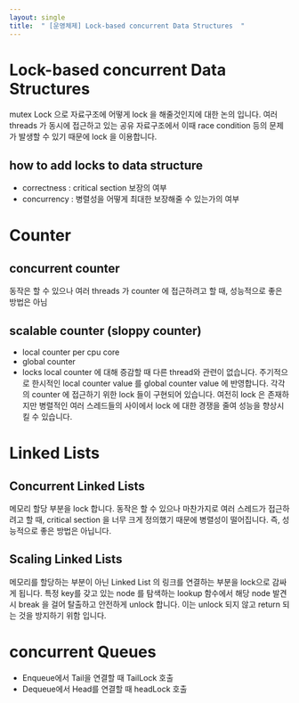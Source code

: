```yaml
---
layout: single
title:  " [운영체제] Lock-based concurrent Data Structures  "
---
```


Lock-based concurrent Data Structures
===
mutex Lock 으로 자료구조에 어떻게 lock 을 해줄것인지에 대한 논의 입니다. 여러 threads 가 동시에 접근하고 있는 공유 자료구조에서 이때 race condition 등의 문제가 발생할 수 있기 때문에 lock 을 이용합니다. 

how to add locks to data structure
---
* correctness : critical section 보장의 여부
* concurrency : 병렬성을 어떻게 최대한 보장해줄 수 있는가의 여부

Counter
===

concurrent counter
---
동작은 할 수 있으나 여러 threads 가 counter 에 접근하려고 할 때, 성능적으로 좋은 방법은 아님

scalable counter (sloppy counter)
---
* local counter per cpu core
* global counter
* locks
local counter 에 대해 증감할 때 다른 thread와 관련이 없습니다. 주기적으로 한시적인 local counter value 를 global counter value 에 반영합니다. 각각의 counter 에 접근하기 위한 lock 들이 구현되어 있습니다. 여전히 lock 은 존재하지만 병렬적인 여러 스레드들의 사이에서 lock 에 대한 경쟁을 줄여 성능을 향상시킬 수 있습니다. 

Linked Lists
===
Concurrent Linked Lists
---
메모리 할당 부분을 lock 합니다. 동작은 할 수 있으나 마찬가지로 여러 스레드가 접근하려고 할 때, critical section 을 너무 크게 정의했기 때문에 병렬성이 떨어집니다. 즉, 성능적으로 좋은 방법은 아닙니다.

Scaling Linked Lists
---
메모리를 할당하는 부분이 아닌 Linked List 의 링크를 연결하는 부분을 lock으로 감싸게 됩니다. 특정 key를 갖고 있는 node 를 탐색하는 lookup 함수에서 해당 node 발견시 break 을 걸어 탈출하고 안전하게 unlock 합니다. 이는 unlock 되지 않고 return 되는 것을 방지하기 위함 입니다.

concurrent Queues
===
* Enqueue에서 Tail을 연결할 때 TailLock 호출 
* Dequeue에서 Head를 연결할 때 headLock 호출


